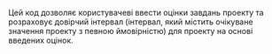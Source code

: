 Цей код дозволяє користувачеві ввести оцінки завдань проекту та розраховує довірчий інтервал (інтервал, який містить очікуване значення проекту з певною ймовірністю) для проекту на основі введених оцінок.
